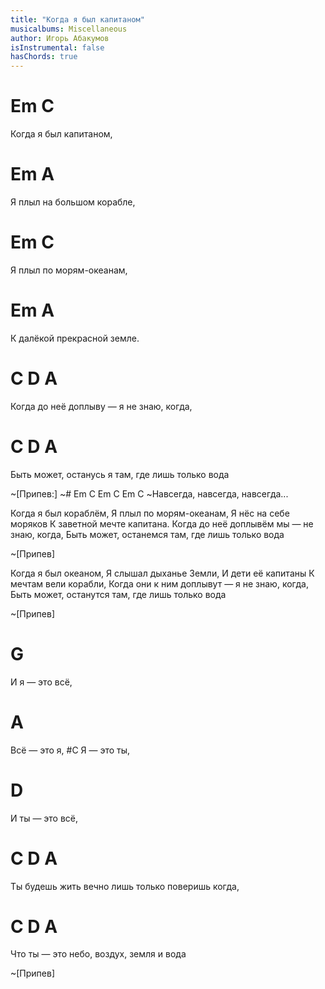 ```yaml
---
title: "Когда я был капитаном"
musicalbums: Miscellaneous
author: Игорь Абакумов
isInstrumental: false
hasChords: true
---
```


#    Em           C
Когда я был капитаном,
#    Em                  A
Я плыл на большом корабле,
#    Em             C
Я плыл по морям-океанам,
#     Em                  A
К далёкой прекрасной земле.
#    C              D                  A
Когда до неё доплыву — я не знаю, когда,
#      C                 D                      A
Быть может, останусь я там, где лишь только вода

~[Припев:]
~#       Em C        Em C        Em C
~Навсегда,   навсегда,   навсегда...

Когда я был кораблём,
Я плыл по морям-океанам,
Я нёс на себе моряков
К заветной мечте капитана.
Когда до неё доплывём мы — не знаю, когда,
Быть может, останемся там, где лишь только вода

~[Припев]

Когда я был океаном,
Я слышал дыханье Земли,
И дети её капитаны
К мечтам вели корабли,
Когда они к ним доплывут — я не знаю, когда,
Быть может, останутся там, где лишь только вода

~[Припев]

#  G
И я — это всё,
#  A
Всё — это я,
#C
Я — это ты,
#   D
И ты — это всё,
#    C                      D                  A
Ты будешь жить вечно лишь только поверишь когда,
#     C              D                 A
Что ты — это небо, воздух, земля и вода

~[Припев]

